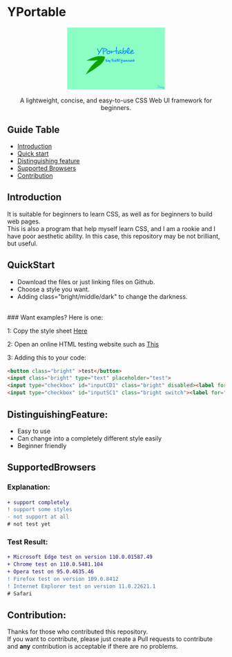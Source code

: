 # YPortable
  <p align="center">
      <img width="45%" src="https://github.com/1234567Yang/YPortable/blob/main/images/logo.jpg?raw=true">
  </p>

<p align="center">
A lightweight, concise, and easy-to-use CSS Web UI framework for beginners.
</p>


## Guide Table
- [Introduction](#Introduction)
- [Quick start](#QuickStart)
- [Distinguishing feature](#DistinguishingFeature)
- [Supported Browsers](#SupportedBrowsers)
- [Contribution](#Contribution)

## Introduction

It is suitable for beginners to learn CSS, as well as for beginners to build web pages.
<br>
This is also a program that help myself learn CSS, and I am a rookie and I have poor aesthetic ability. In this case, this repository may be not brilliant, but useful.

## QuickStart

- Download the files or just linking files on Github.
- Choose a style you want.
- Adding class="bright/middle/dark" to change the darkness.
<br>
### Want examples? Here is one:

1: Copy the style sheet [Here](https://github.com/1234567Yang/YPortable/blob/main/CSS/Blue.css)


2: Open an online HTML testing website such as [This](https://c.runoob.com/front-end/61/)


3: Adding this to your code:

```html
<button class="bright" >test</button>
<input class="bright" type="text" placeholder="test">
<input type="checkbox" id="inputCD1" class="bright" disabled><label for="inputCD1">test</label>
<input type="checkbox" id="inputSC1" class="bright switch"><label for="inputSC1">test</label>
```

## DistinguishingFeature:

- Easy to use
- Can change into a completely different style easily
- Beginner friendly

## SupportedBrowsers

### Explanation:
```diff
+ support completely
! support some styles
- not support at all
# not test yet
```

### Test Result:
```diff
+ Microsoft Edge test on version 110.0.01587.49
+ Chrome test on 110.0.5481.104
+ Opera test on 95.0.4635.46
! Firefox test on version 109.0.8412
! Internet Explorer test on version 11.0.22621.1
# Safari
```

## Contribution:
Thanks for those who contributed this repository.
<br>
If you want to contribute, please just create a Pull requests to contribute and **any** contribution is acceptable if there are no problems.

